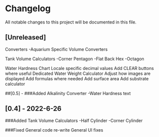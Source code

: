 # Changelog
All notable changes to this project will be documented in this file.

## [Unreleased]
Converters
  -Aquarium Specific Volume Converters
  
Tank Volume Calculators
  -Corner Pentagon
  -Flat Back Hex
  -Octagon
  
Water Hardness Chart
Locale specific decimal values
Add CLEAR buttons where useful
Dedicated Water Weight Calculator
Adjust how images are displayed
Add formulas where needed
Add surface area
Add substrate calculator

##[0.5] - 
###Added
Alkalinity Converter
  -Water Hardness text

## [0.4] - 2022-6-26
###Added 
Tank Volume Calculators
  -Half Cylinder
  -Corner Cylinder

###Fixed
General code re-write
General UI fixes
